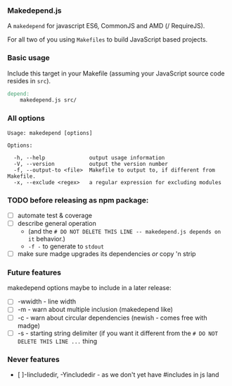 ### Makedepend.js 
A `makedepend` for javascript ES6, CommonJS and AMD (/ RequireJS).

For all two of you using `Makefiles` to build JavaScript based projects.

### Basic usage
Include this target in your Makefile (assuming your JavaScript source code resides in `src`).
```Makefile
depend:
    makedepend.js src/
```

### All options
```
Usage: makedepend [options]

Options:

  -h, --help              output usage information
  -V, --version           output the version number
  -f, --output-to <file>  Makefile to output to, if different from Makefile.
  -x, --exclude <regex>   a regular expression for excluding modules

```

### TODO before releasing as npm package:
  - [ ] automate test & coverage
  - [ ] describe general operation 
    - (and the `# DO NOT DELETE THIS LINE -- makedepend.js depends on it` behavior.)
    - `-f -` to generate to `stdout`
  - [ ] make sure madge upgrades its dependencies _or_ copy 'n strip

### Future features
makedepend options maybe to include in a later release:
- [ ] -wwidth   - line width 
- [ ] -m        - warn about multiple inclusion (makedepend like)
- [ ] -c        - warn about circular dependencies (newish - comes free with madge)
- [ ] -s        - starting string delimiter (if you want it different from the `# DO NOT DELETE THIS LINE ...` thing

### Never features
- [ ]-Iincludedir, -Yincludedir - as we don't yet have #includes in js land

